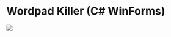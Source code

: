 <h1>Wordpad Killer (C# WinForms)</h1>

<img src='https://user-images.githubusercontent.com/47938513/107570956-a2628780-6c03-11eb-846e-5c145ac9e403.png'/>
